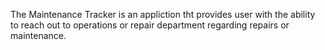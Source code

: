 The Maintenance Tracker is an appliction tht provides user with the ability to reach out to operations or repair department regarding repairs or maintenance.